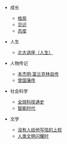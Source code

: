 - 成长

  - [格局](阅读笔记/读书/个人成长/格局---吴军.md)
  - [见识](阅读笔记/读书/个人成长/见识---吴军.md)
  - [态度](阅读笔记/读书/个人成长/态度---吴军.md)

- 人生

  - [北大讲座（人生）](阅读笔记/读书/人生/北大讲座（人生）.md)

- 人物传记

  - [本杰明·富兰克林自传](阅读笔记/读书/人物传记/本杰明·富兰克林自传.md)
  - [曾国藩传](阅读笔记/读书/人物传记/曾国藩传.md)

- 社会科学

  - [全球科技通史](阅读笔记/读书/社会科学/全球科技通史——吴军.md)
  - [智能时代](阅读笔记/读书/社会科学/智能时代——吴军.md)

- 文学

  - [没有人给他写信的上校](阅读笔记/读书/文学/没有人给他写信的上校.md)
  - [人类文明闪耀时](阅读笔记/读书/文学/人类文明闪耀时.md)
